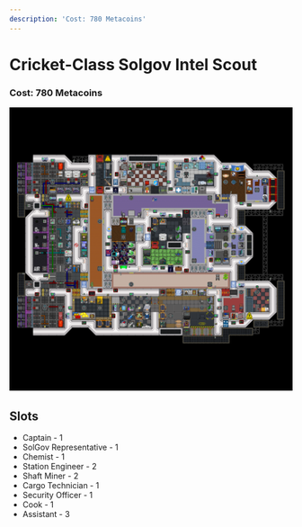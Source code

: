 ```yaml
---
description: 'Cost: 780 Metacoins'
---
```


# Cricket-Class Solgov Intel Scout

### Cost:  780 Metacoins

![](<../.gitbook/assets/image (38).png>)

## Slots

* Captain - 1
* SolGov Representative - 1
* Chemist - 1
* Station Engineer - 2
* Shaft Miner - 2
* Cargo Technician - 1
* Security Officer - 1
* Cook - 1
* Assistant - 3
